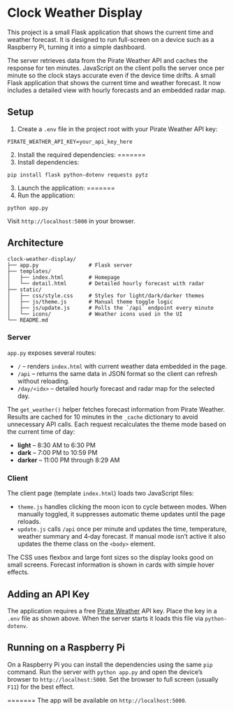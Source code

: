 # Clock Weather Display


This project is a small Flask application that shows the current time and weather forecast. It is designed to run full-screen on a device such as a Raspberry Pi, turning it into a simple dashboard.

The server retrieves data from the Pirate Weather API and caches the response for ten minutes. JavaScript on the client polls the server once per minute so the clock stays accurate even if the device time drifts.
A small Flask application that shows the current time and weather forecast.
It now includes a detailed view with hourly forecasts and an embedded radar map.


## Setup

1. Create a `.env` file in the project root with your Pirate Weather API key:

```
PIRATE_WEATHER_API_KEY=your_api_key_here
```


2. Install the required dependencies:
=======
2. Install dependencies:


```
pip install flask python-dotenv requests pytz
```


3. Launch the application:
=======
3. Run the application:

```
python app.py
```


Visit `http://localhost:5000` in your browser.

## Architecture

```
clock-weather-display/
├── app.py                # Flask server
├── templates/
│   ├── index.html        # Homepage
│   └── detail.html       # Detailed hourly forecast with radar
├── static/
│   ├── css/style.css     # Styles for light/dark/darker themes
│   ├── js/theme.js       # Manual theme toggle logic
│   ├── js/update.js      # Polls the `/api` endpoint every minute
│   └── icons/            # Weather icons used in the UI
└── README.md
```

### Server

`app.py` exposes several routes:

- `/` – renders `index.html` with current weather data embedded in the page.
- `/api` – returns the same data in JSON format so the client can refresh without reloading.
- `/day/<idx>` – detailed hourly forecast and radar map for the selected day.

The `get_weather()` helper fetches forecast information from Pirate Weather. Results are cached for 10 minutes in the `_cache` dictionary to avoid unnecessary API calls. Each request recalculates the theme mode based on the current time of day:

- **light** – 8:30 AM to 6:30 PM
- **dark** – 7:00 PM to 10:59 PM
- **darker** – 11:00 PM through 8:29 AM

### Client

The client page (template `index.html`) loads two JavaScript files:

- `theme.js` handles clicking the moon icon to cycle between modes. When manually toggled, it suppresses automatic theme updates until the page reloads.
- `update.js` calls `/api` once per minute and updates the time, temperature, weather summary and 4‑day forecast. If manual mode isn’t active it also updates the theme class on the `<body>` element.

The CSS uses flexbox and large font sizes so the display looks good on small screens. Forecast information is shown in cards with simple hover effects.

## Adding an API Key

The application requires a free [Pirate Weather](https://pirateweather.net/) API key. Place the key in a `.env` file as shown above. When the server starts it loads this file via `python-dotenv`.

## Running on a Raspberry Pi

On a Raspberry Pi you can install the dependencies using the same `pip` command. Run the server with `python app.py` and open the device’s browser to `http://localhost:5000`. Set the browser to full screen (usually `F11`) for the best effect.

=======
The app will be available on `http://localhost:5000`.
